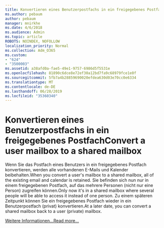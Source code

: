 ```yaml
---
title: Konvertieren eines Benutzerpostfachs in ein freigegebenes Postfach
ms.author: pebaum
author: pebaum
manager: mnirkhe
ms.date: 4/6/2018
ms.audience: Admin
ms.topic: article
ROBOTS: NOINDEX, NOFOLLOW
localization_priority: Normal
ms.collection: Adm_O365
ms.custom:
- "624"
- "3500003"
ms.assetid: a38afd0a-fae5-49e1-9757-6986d5f5531e
ms.openlocfilehash: 81890c6dce8e72ef30a12bd7fa9c68979fce1e0f
ms.sourcegitcommit: 5fb7a4b28859690020efdea630d03e70cc0e6334
ms.translationtype: MT
ms.contentlocale: de-DE
ms.lasthandoff: 06/28/2019
ms.locfileid: "35360340"
---
```

# <a name="convert-a-user-mailbox-to-a-shared-mailbox"></a><span data-ttu-id="b7e95-102">Konvertieren eines Benutzerpostfachs in ein freigegebenes Postfach</span><span class="sxs-lookup"><span data-stu-id="b7e95-102">Convert a user mailbox to a shared mailbox</span></span>

<span data-ttu-id="b7e95-103">Wenn Sie das Postfach eines Benutzers in ein freigegebenes Postfach konvertieren, werden alle vorhandenen E-Mails und Kalender beibehalten.</span><span class="sxs-lookup"><span data-stu-id="b7e95-103">When you convert a user's mailbox to a shared mailbox, all of the existing email and calendar is retained.</span></span> <span data-ttu-id="b7e95-104">Sie befinden sich nun nur in einem freigegebenen Postfach, auf das mehrere Personen (nicht nur eine Person) zugreifen können.</span><span class="sxs-lookup"><span data-stu-id="b7e95-104">Only now it's in a shared mailbox where several people will be able to access it instead of one person.</span></span> <span data-ttu-id="b7e95-105">Zu einem späteren Zeitpunkt können Sie ein freigegebenes Postfach wieder in ein Benutzerpostfach (privat) konvertieren.</span><span class="sxs-lookup"><span data-stu-id="b7e95-105">At a later date, you can convert a shared mailbox back to a user (private) mailbox.</span></span>
  
[<span data-ttu-id="b7e95-106">Weitere Informationen...</span><span class="sxs-lookup"><span data-stu-id="b7e95-106">Read more...</span></span>](https://support.office.com/article/2e122487-e1f5-4f26-ba41-5689249d93ba)
  